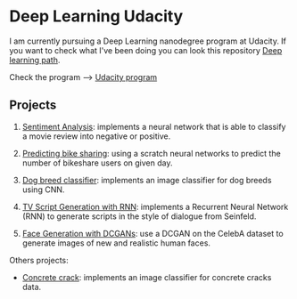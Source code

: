 # Deep Learning Udacity

I am currently pursuing a Deep Learning nanodegree program at Udacity. If you want to check what I've been doing you can look this repository [Deep learning path](https://github.com/HannaLAguilar/Deep_Learning_path).

Check the program --> [Udacity program](https://www.udacity.com/course/deep-learning-nanodegree--nd101)

## Projects

1. [Sentiment Analysis](https://github.com/HannaLAguilar/Sentiment_analysis): implements a neural network that is able to classify a movie review into negative or positive.

2. [Predicting bike sharing](https://github.com/HannaLAguilar/Predicting_bike_sharing): using a scratch neural networks to predict the number of bikeshare users on given day.

3. [Dog breed classifier](https://github.com/HannaLAguilar/Dog-_Identification_CNN): implements an image classifier for dog breeds using CNN. 

4. [TV Script Generation with RNN](https://github.com/HannaLAguilar/TV_Script_RNN): implements a Recurrent Neural Network (RNN) to generate scripts in the style of dialogue from Seinfeld.

5. [Face Generation with DCGANs](https://github.com/HannaLAguilar/Face_generation): use a DCGAN on the CelebA dataset to generate images of new and realistic human faces.

Others projects:

* [Concrete crack](https://github.com/HannaLAguilar/Concrete_Crack_Classification): implements an image classifier for concrete cracks data.
